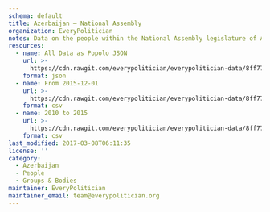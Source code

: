 ```yaml
---
schema: default
title: Azerbaijan — National Assembly
organization: EveryPolitician
notes: Data on the people within the National Assembly legislature of Azerbaijan.
resources:
  - name: All Data as Popolo JSON
    url: >-
      https://cdn.rawgit.com/everypolitician/everypolitician-data/8ff777803812ab94c018f048b9acd0792b563413/data/Azerbaijan/National_Assembly/ep-popolo-v1.0.json
    format: json
  - name: From 2015-12-01
    url: >-
      https://cdn.rawgit.com/everypolitician/everypolitician-data/8ff777803812ab94c018f048b9acd0792b563413/data/Azerbaijan/National_Assembly/term-5.csv
    format: csv
  - name: 2010 to 2015
    url: >-
      https://cdn.rawgit.com/everypolitician/everypolitician-data/8ff777803812ab94c018f048b9acd0792b563413/data/Azerbaijan/National_Assembly/term-4.csv
    format: csv
last_modified: 2017-03-08T06:11:35
license: ''
category:
  - Azerbaijan
  - People
  - Groups & Bodies
maintainer: EveryPolitician
maintainer_email: team@everypolitician.org
---
```

